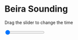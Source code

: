 <h1>Beira Sounding</h1>
<p>Drag the slider to change the time</p>

<div class="slidecontainer">
<input oninput='setImage(this)' class="slider" type="range" min="0" max="2" value="0" step="1" />
<img id='img'/>
</div>

<script>
var img = document.getElementById('img');
var img_array = ['/assets/images/skwt/skd_beira_wrfout_d01_2020-04-14_12:00:00.png',
'/assets/images/skwt/skd_beira_wrfout_d01_2020-04-14_18:00:00.png',];
function setImage(obj)
{
        var value = obj.value;
        img.src = img_array[value];

}
</script>
